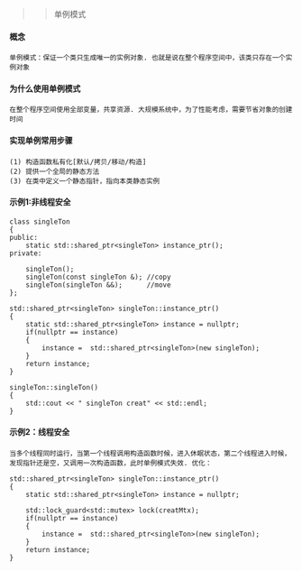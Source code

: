 >>  单例模式

#### 概念

    单例模式：保证一个类只生成唯一的实例对象. 也就是说在整个程序空间中，该类只存在一个实例对象

#### 为什么使用单例模式

    在整个程序空间使用全部变量，共享资源. 大规模系统中，为了性能考虑，需要节省对象的创建时间

#### 实现单例常用步骤

    (1) 构造函数私有化[默认/拷贝/移动/构造]
    (2) 提供一个全局的静态方法
    (3) 在类中定义一个静态指针，指向本类静态实例
    
#### 示例1:非线程安全

```
class singleTon
{
public:
    static std::shared_ptr<singleTon> instance_ptr();
private:

    singleTon();
    singleTon(const singleTon &); //copy
    singleTon(singleTon &&);      //move
};

std::shared_ptr<singleTon> singleTon::instance_ptr()
{
    static std::shared_ptr<singleTon> instance = nullptr;
    if(nullptr == instance)
    {
        instance =  std::shared_ptr<singleTon>(new singleTon);
    }
    return instance;
}

singleTon::singleTon()
{
    std::cout << " singleTon creat" << std::endl;
}
```

#### 示例2：线程安全

    当多个线程同时运行，当第一个线程调用构造函数时候，进入休眠状态，第二个线程进入时候，发现指针还是空，又调用一次构造函数，此时单例模式失效. 优化：

```
std::shared_ptr<singleTon> singleTon::instance_ptr()
{
    static std::shared_ptr<singleTon> instance = nullptr;
 
    std::lock_guard<std::mutex> lock(creatMtx);
    if(nullptr == instance)
    {
        instance =  std::shared_ptr<singleTon>(new singleTon);
    }
    return instance;
}
```
